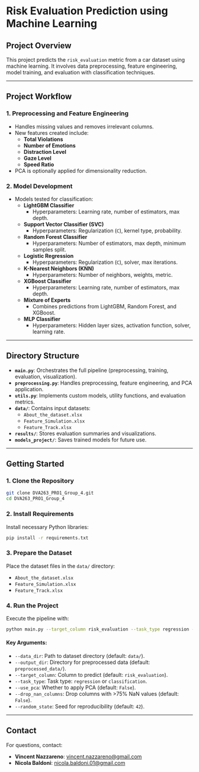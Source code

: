 # **Risk Evaluation Prediction using Machine Learning**

## **Project Overview**
This project predicts the `risk_evaluation` metric from a car dataset using machine learning. It involves data preprocessing, feature engineering, model training, and evaluation with classification techniques.

---

## **Project Workflow**

### 1. **Preprocessing and Feature Engineering**
- Handles missing values and removes irrelevant columns.
- New features created include:
  - **Total Violations**
  - **Number of Emotions**
  - **Distraction Level**
  - **Gaze Level**
  - **Speed Ratio**
- PCA is optionally applied for dimensionality reduction.

### 2. **Model Development**
- Models tested for classification:
  - **LightGBM Classifier**
    - Hyperparameters: Learning rate, number of estimators, max depth.
  - **Support Vector Classifier (SVC)**
    - Hyperparameters: Regularization (`C`), kernel type, probability.
  - **Random Forest Classifier**
    - Hyperparameters: Number of estimators, max depth, minimum samples split.
  - **Logistic Regression**
    - Hyperparameters: Regularization (`C`), solver, max iterations.
  - **K-Nearest Neighbors (KNN)**
    - Hyperparameters: Number of neighbors, weights, metric.
  - **XGBoost Classifier**
    - Hyperparameters: Learning rate, number of estimators, max depth.
  - **Mixture of Experts**
    - Combines predictions from LightGBM, Random Forest, and XGBoost.
  - **MLP Classifier**
    - Hyperparameters: Hidden layer sizes, activation function, solver, learning rate.

---

## **Directory Structure**

- **`main.py`**: Orchestrates the full pipeline (preprocessing, training, evaluation, visualization).
- **`preprocessing.py`**: Handles preprocessing, feature engineering, and PCA application.
- **`utils.py`**: Implements custom models, utility functions, and evaluation metrics.
- **`data/`**: Contains input datasets:
  - `About_the_dataset.xlsx`
  - `Feature_Simulation.xlsx`
  - `Feature_Track.xlsx`
- **`results/`**: Stores evaluation summaries and visualizations.
- **`models_project/`**: Saves trained models for future use.

---

## **Getting Started**

### 1. Clone the Repository
```bash
git clone DVA263_PRO1_Group_4.git
cd DVA263_PRO1_Group_4
```

### 2. Install Requirements
Install necessary Python libraries:
```bash
pip install -r requirements.txt
```

### 3. Prepare the Dataset
Place the dataset files in the `data/` directory:
- `About_the_dataset.xlsx`
- `Feature_Simulation.xlsx`
- `Feature_Track.xlsx`

### 4. Run the Project
Execute the pipeline with:
```bash
python main.py --target_column risk_evaluation --task_type regression --use_pca True --drop_nan_columns True --random_state 42
```

#### Key Arguments:
- `--data_dir`: Path to dataset directory (default: `data/`).
- `--output_dir`: Directory for preprocessed data (default: `preprocessed_data/`).
- `--target_column`: Column to predict (default: `risk_evaluation`).
- `--task_type`: Task type: `regression` or `classification`.
- `--use_pca`: Whether to apply PCA (default: `False`).
- `--drop_nan_columns`: Drop columns with >75% NaN values (default: `False`).
- `--random_state`: Seed for reproducibility (default: `42`).

---

## **Contact**
For questions, contact:
- **Vincent Nazzareno**: vincent.nazzareno@gmail.com
- **Nicola Baldoni**: nicola.baldoni.01@gmail.com
